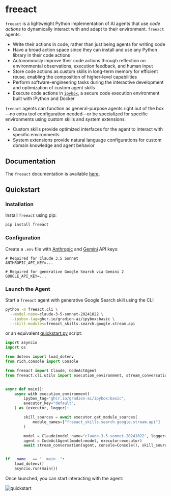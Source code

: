 # freeact

`freeact` is a lightweight Python implementation of AI agents that use *code actions* to dynamically interact with and adapt to their environment. `freeact` agents:

- Write their actions in code, rather than just being agents for writing code
- Have a broad action space since they can install and use any Python library in their code actions
- Autonomously improve their code actions through reflection on environmental observations, execution feedback, and human input
- Store code actions as custom skills in long-term memory for efficient reuse, enabling the composition of higher-level capabilities
- Perform software-engineering tasks during the interactive development and optimization of custom agent skills
- Execute code actions in [`ipybox`](https://gradion-ai.github.io/ipybox/), a secure code execution environment built with IPython and Docker

`freeact` agents can function as general-purpose agents right out of the box—no extra tool configuration needed—or be specialized for specific environments using custom skills and system extensions:

- Custom skills provide optimized interfaces for the agent to interact with specific environments
- System extensions provide natural language configurations for custom domain knowledge and agent behavior

## Documentation

The `freeact` documentation is available [here](https://gradion-ai.github.io/freeact/).

## Quickstart

### Installation

Install `freeact` using pip:

```bash
pip install freeact
```

### Configuration

Create a `.env` file with [Anthropic](https://console.anthropic.com/settings/keys) and [Gemini](https://aistudio.google.com/app/apikey) API keys:

```env title=".env"
# Required for Claude 3.5 Sonnet
ANTHROPIC_API_KEY=...

# Required for generative Google Search via Gemini 2
GOOGLE_API_KEY=...
```

### Launch the Agent

Start a `freeact` agent with generative Google Search skill using the CLI

```bash
python -m freeact.cli \
  --model-name=claude-3-5-sonnet-20241022 \
  --ipybox-tag=ghcr.io/gradion-ai/ipybox:basic \
  --skill-modules=freeact_skills.search.google.stream.api
```

or an equivalent [quickstart.py](freeact/examples/quickstart.py) script:

```python
import asyncio
import os

from dotenv import load_dotenv
from rich.console import Console

from freeact import Claude, CodeActAgent
from freeact.cli.utils import execution_environment, stream_conversation


async def main():
    async with execution_environment(
        ipybox_tag="ghcr.io/gradion-ai/ipybox:basic",
        executor_key="default",
    ) as (executor, logger):

        skill_sources = await executor.get_module_sources(
            module_names=["freeact_skills.search.google.stream.api"]
        )

        model = Claude(model_name="claude-3-5-sonnet-20241022", logger=logger)
        agent = CodeActAgent(model=model, executor=executor)
        await stream_conversation(agent, console=Console(), skill_sources=skill_sources)


if __name__ == "__main__":
    load_dotenv()
    asyncio.run(main())
```

Once launched, you can start interacting with the agent:

![quickstart](docs/video/freeact_iss_coffee_720.gif)
